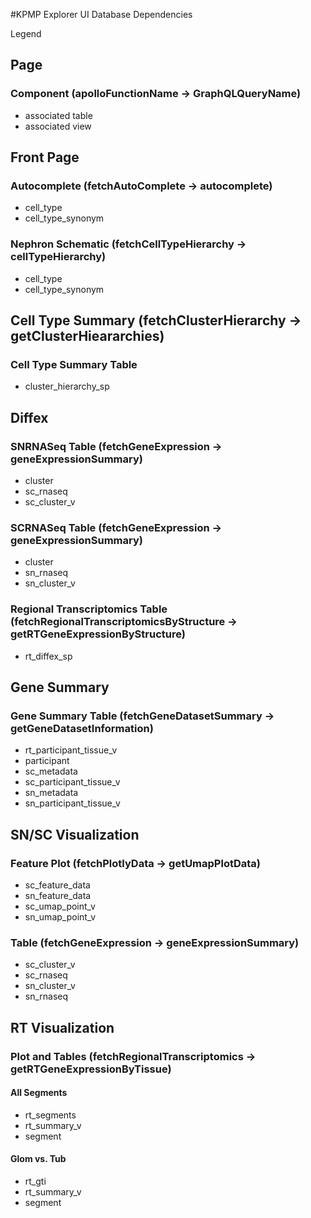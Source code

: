 #KPMP Explorer UI Database Dependencies

Legend
## Page
### Component (apolloFunctionName -> GraphQLQueryName)
 - associated table
 - associated view

## Front Page
### Autocomplete (fetchAutoComplete -> autocomplete) 
 - cell_type
 - cell_type_synonym
 
### Nephron Schematic (fetchCellTypeHierarchy -> cellTypeHierarchy) 
 - cell_type
 - cell_type_synonym
 
## Cell Type Summary (fetchClusterHierarchy -> getClusterHieararchies) 
### Cell Type Summary Table
 - cluster_hierarchy_sp
 
## Diffex
### SNRNASeq Table (fetchGeneExpression -> geneExpressionSummary) 
 - cluster
 - sc_rnaseq
 - sc_cluster_v

### SCRNASeq Table (fetchGeneExpression -> geneExpressionSummary) 
 - cluster
 - sn_rnaseq
 - sn_cluster_v
 
### Regional Transcriptomics Table (fetchRegionalTranscriptomicsByStructure -> getRTGeneExpressionByStructure) 
 - rt_diffex_sp
 
## Gene Summary
### Gene Summary Table (fetchGeneDatasetSummary -> getGeneDatasetInformation)
 - rt_participant_tissue_v
 - participant
 - sc_metadata
 - sc_participant_tissue_v
 - sn_metadata
 - sn_participant_tissue_v
 
## SN/SC Visualization
### Feature Plot (fetchPlotlyData -> getUmapPlotData)
 - sc_feature_data
 - sn_feature_data
 - sc_umap_point_v
 - sn_umap_point_v
 
### Table (fetchGeneExpression -> geneExpressionSummary)
 - sc_cluster_v
 - sc_rnaseq
 - sn_cluster_v
 - sn_rnaseq
 
## RT Visualization
### Plot and Tables (fetchRegionalTranscriptomics -> getRTGeneExpressionByTissue)
#### All Segments
 - rt_segments
 - rt_summary_v
 - segment
 
#### Glom vs. Tub
 - rt_gti
 - rt_summary_v
 - segment
 
